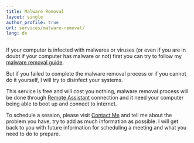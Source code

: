 ```yaml
---
title: Malware Removal
layout: single
author_profile: true
url: services/malware-removal/
lang: de
---
```

If your computer is infected with malwares or viruses (or even if you are in doubt if your computer has malware or not) first you can try to follow my [malware removal guide](/en/knowledge-base/malware-removal/ "Malware Removal").

But if you failed to complete the malware removal process or if you cannot do it yourself, I will try to disinfect your systems.

This service is free and will cost you nothing, malware removal process will be done through [Remote Assistant](/en/services/remote-assistant/) connection and it need your computer being able to boot up and connect to internet.

To schedule a session, please visit [Contact Me](/en/contact-me/) and tell me about the problem you have, try to add as much information as possible. I will get back to you with future information for scheduling a meeting and what you need to do to prepare.
